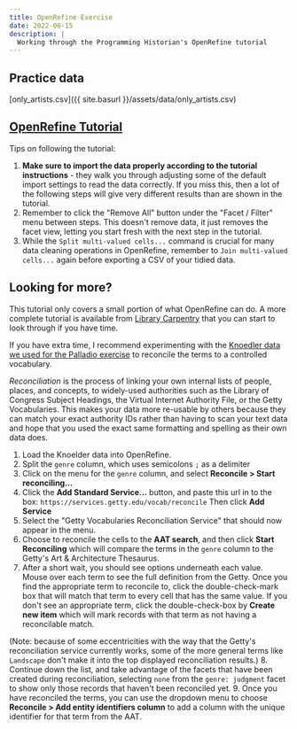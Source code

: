 ```yaml
---
title: OpenRefine Exercise
date: 2022-06-15
description: |
  Working through the Programming Historian's OpenRefine tutorial
---
```


## Practice data

[only_artists.csv]({{ site.basurl }}/assets/data/only_artists.csv)



## [OpenRefine Tutorial](https://doi.org/10.46430/phen0023)

Tips on following the tutorial:

1. **Make sure to import the data properly according to the tutorial instructions** - they walk you through adjusting some of the default import settings to read the data correctly. If you miss this, then a lot of the following steps will give very different results than are shown in the tutorial.
2. Remember to click the "Remove All" button under the "Facet / Filter" menu between steps. This doesn't remove data, it just removes the facet view, letting you start fresh with the next step in the tutorial.
3. While the `Split multi-valued cells...` command is crucial for many data cleaning operations in OpenRefine, remember to `Join multi-valued cells...` again before exporting a CSV of your tidied data.

## Looking for more?

This tutorial only covers a small portion of what OpenRefine can do. A more complete tutorial is available from [Library Carpentry](https://librarycarpentry.org/lc-open-refine/) that you can start to look through if you have time.

If you have extra time, I recommend experimenting with the [Knoedler data we used for the Palladio exercise](/mapping-knoedler-palladio/nyc_knoedler.csv) to reconcile the terms to a controlled vocabulary.

*Reconciliation* is the process of linking your own internal lists of people, places, and concepts, to widely-used authorities such as the Library of Congress Subject Headings, the Virtual Internet Authority File, or the Getty Vocabularies. This makes your data more re-usable by others because they can match your exact authority IDs rather than having to scan your text data and hope that you used the exact same formatting and spelling as their own data does.

1. Load the Knoelder data into OpenRefine.
2. Split the `genre` column, which uses semicolons `;` as a delimiter
3. Click on the menu for the `genre` column, and select **Reconcile > Start reconciling...**
4. Click the **Add Standard Service...** button, and paste this url in to the box: `https://services.getty.edu/vocab/reconcile` Then click **Add Service**
5. Select the "Getty Vocabularies Reconciliation Service" that should now appear in the menu.
6. Choose to reconcile the cells to the **AAT search**, and then click **Start Reconciling** which will compare the terms in the `genre` column to the Getty's Art & Architecture Thesaurus.
7. After a short wait, you should see options underneath each value. Mouse over each term to see the full definition from the Getty. Once you find the appropriate term to reconcile to, click the double-check-mark box that will match that term to every cell that has the same value. If you don't see an appropriate term, click the double-check-box by **Create new item** which will mark records with that term as not having a reconcilable match.

(Note: because of some eccentricities with the way that the Getty's reconciliation service currently works, some of the more general terms like `Landscape` don't make it into the top displayed reconciliation results.)
8. Continue down the list, and take advantage of the facets that have been created during reconciliation, selecting `none` from the `genre: judgment` facet to show only those records that haven't been reconciled yet.
9. Once you have reconciled the terms, you can use the dropdown menu to choose **Reconcile > Add entity identifiers column** to add a column with the unique identifier for that term from the AAT.



